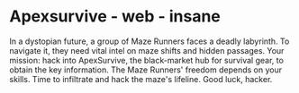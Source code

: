 # Apexsurvive - web - insane

In a dystopian future, a group of Maze Runners faces a deadly labyrinth. To navigate it, they need vital intel on maze shifts and hidden passages. Your mission: hack into ApexSurvive, the black-market hub for survival gear, to obtain the key information. The Maze Runners' freedom depends on your skills. Time to infiltrate and hack the maze's lifeline. Good luck, hacker.

